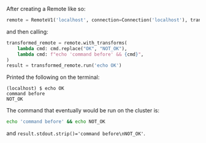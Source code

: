 After creating a Remote like so:

```python
remote = RemoteV1('localhost', connection=Connection('localhost'), transforms=())
```

and then calling:

```python
transformed_remote = remote.with_transforms(
    lambda cmd: cmd.replace("OK", "NOT_OK"),
    lambda cmd: f"echo 'command before' && {cmd}",
)
result = transformed_remote.run('echo OK')
```

Printed the following on the terminal:

```console
(localhost) $ echo OK
command before
NOT_OK

```

The command that eventually would be run on the cluster is:

```bash
echo 'command before' && echo NOT_OK
```

and `result.stdout.strip()='command before\nNOT_OK'`.
